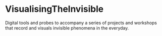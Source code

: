 VisualisingTheInvisible
=======================

Digital tools and probes to accompany a series of projects and workshops that record and visuals invisible phenomena in the everyday.
